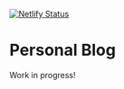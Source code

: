 [![Netlify Status](https://api.netlify.com/api/v1/badges/72f53c8a-6cba-40ac-b39a-c59e23627896/deploy-status)](https://app.netlify.com/sites/golden-cajeta-80a759/deploys)

# Personal Blog

Work in progress!